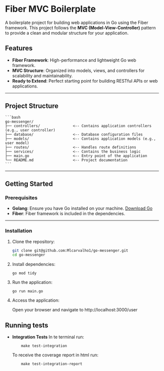 # Fiber MVC Boilerplate

A boilerplate project for building web applications in Go using the Fiber framework. This project follows the **MVC (Model-View-Controller)** pattern to provide a clean and modular structure for your application.

## Features

- **Fiber Framework**: High-performance and lightweight Go web framework.
- **MVC Structure**: Organized into models, views, and controllers for scalability and maintainability.
- **Ready to Extend**: Perfect starting point for building RESTful APIs or web applications.

---

## Project Structure

    ```bash
    go-messenger/
    ├── controllers/               <-- Contains application controllers (e.g., user controller)
    ├── database/                  <-- Database configuration files
    ├── models/                    <-- Contains application models (e.g., user model)
    ├── routes/                    <-- Handles route definitions
    ├── services/                  <-- Contains the business logic
    ├── main.go                    <-- Entry point of the application
    └── README.md                  <-- Project documentation
    ```

---

## Getting Started

### Prerequisites

- **Golang**: Ensure you have Go installed on your machine. [Download Go](https://golang.org/dl/)
- **Fiber**: Fiber framework is included in the dependencies.

---

### Installation

1. Clone the repository:

   ```bash
   git clone git@github.com:Mlcarvalho1/go-messenger.git
   cd go-messenger
   ```

2. Install dependencies:

    ```
    go mod tidy
    ```

3. Run the application:

    ```
    go run main.go
    ```

4. Access the application:

    Open your browser and navigate to http://localhost:3000/user

## Running tests

- **Integration Tests**
    In te terminal run:
    ```
        make test-integration
    ```

    To receive the coverage report in html run:

    ```
        make test-integration-report
    ```
